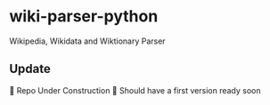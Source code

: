 # wiki-parser-python
Wikipedia, Wikidata and Wiktionary Parser

## Update
🚧 Repo Under Construction 🚧 Should have a first version ready soon
